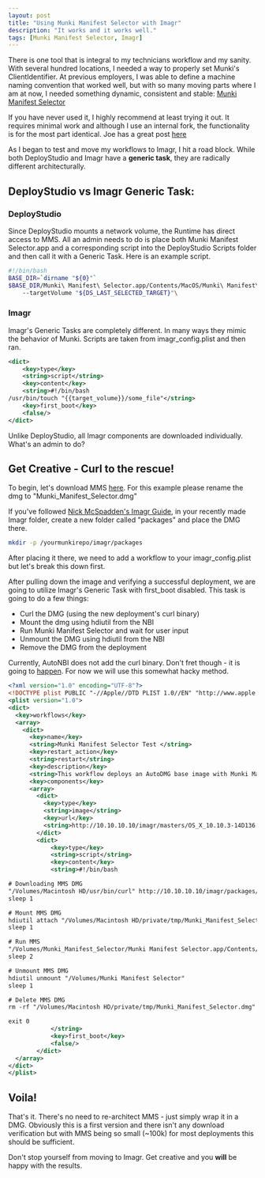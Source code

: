```yaml
---
layout: post
title: "Using Munki Manifest Selector with Imagr"
description: "It works and it works well."
tags: [Munki Manifest Selector, Imagr]
---
```


There is one tool that is integral to my technicians workflow and my sanity. With several hundred locations, I needed a way to properly set Munki's ClientIdentifier. At previous employers, I was able to define a machine naming convention that worked well, but with so many moving parts where I am at now, I needed something dynamic, consistent and stable: [Munki Manifest Selector](https://github.com/buffalo/Munki-Manifest-Selector)

If you have never used it, I highly recommend at least trying it out. It requires minimal work and although I use an internal fork, the functionality is for the most part identical. Joe has a great post [here](https://denisonmac.wordpress.com/2013/02/09/munki-manifest-selector/)

As I began to test and move my workflows to Imagr, I hit a road block. While both DeployStudio and Imagr have a **generic task**, they are radically different architecturally.

## DeployStudio vs Imagr Generic Task:
### DeployStudio
Since DeployStudio mounts a network volume, the Runtime has direct access to MMS. All an admin needs to do is place both Munki Manifest Selector.app and a corresponding script into the DeployStudio Scripts folder and then call it with a Generic Task. Here is an example script.

```bash
#!/bin/bash
BASE_DIR=`dirname "${0}"`
$BASE_DIR/Munki\ Manifest\ Selector.app/Contents/MacOS/Munki\ Manifest\ Selector\
    --targetVolume "${DS_LAST_SELECTED_TARGET}"\
```

### Imagr
Imagr's Generic Tasks are completely different. In many ways they mimic the behavior of Munki. Scripts are taken from imagr_config.plist and then ran.

```xml
<dict>
    <key>type</key>
    <string>script</string>
    <key>content</key>
    <string>#!/bin/bash
/usr/bin/touch "{{target_volume}}/some_file"</string>
    <key>first_boot</key>
    <false/>
</dict>
```

Unlike DeployStudio, all Imagr components are downloaded individually. What's an admin to do?

## Get Creative - Curl to the rescue!

To begin, let's download MMS [here](https://dl.dropbox.com/u/12228667/Linked%20Files/Munki%20Manifest%20Selector.dmg). For this example please rename the dmg to "Munki_Manifest_Selector.dmg"

If you've followed [Nick McSpadden's Imagr Guide](https://osxdominion.wordpress.com/2015/05/12/we-are-imagr-and-so-can-you/), in your recently made Imagr folder, create a new folder called "packages" and place the DMG there.

```bash
mkdir -p /yourmunkirepo/imagr/packages
```

After placing it there, we need to add a workflow to your imagr_config.plist but let's break this down first.

After pulling down the image and verifying a successful deployment, we are going to utilize Imagr's Generic Task with first_boot disabled. This task is going to do a few things:

- Curl the DMG (using the new deployment's curl binary)
- Mount the dmg using hdiutil from the NBI
- Run Munki Manifest Selector and wait for user input
- Unmount the DMG using hdiutil from the NBI
- Remove the DMG from the deployment

Currently, AutoNBI does not add the curl binary. Don't fret though - it is going to [happen](https://groups.google.com/forum/#!topic/imagr-dev/ssOPfUcb6BU). For now we will use this somewhat hacky method.

```xml
<?xml version="1.0" encoding="UTF-8"?>
<!DOCTYPE plist PUBLIC "-//Apple//DTD PLIST 1.0//EN" "http://www.apple.com/DTDs/PropertyList-1.0.dtd">
<plist version="1.0">
<dict>
  <key>workflows</key>
  <array>
    <dict>
      <key>name</key>
      <string>Munki Manifest Selector Test </string>
      <key>restart_action</key>
      <string>restart</string>
      <key>description</key>
      <string>This workflow deploys an AutoDMG base image with Munki Manifest Selector</string>
      <key>components</key>
      <array>
        <dict>
          <key>type</key>
          <string>image</string>
          <key>url</key>
          <string>http://10.10.10.10/imagr/masters/OS_X_10.10.3-14D136.hfs.dmg</string>
        </dict>
        <dict>
            <key>type</key>
            <string>script</string>
            <key>content</key>
            <string>#!/bin/bash

# Downloading MMS DMG
"/Volumes/Macintosh HD/usr/bin/curl" http://10.10.10.10/imagr/packages/Munki_Manifest_Selector.dmg -o "/Volumes/Macintosh HD/private/tmp/Munki_Manifest_Selector.dmg"
sleep 1

# Mount MMS DMG
hdiutil attach "/Volumes/Macintosh HD/private/tmp/Munki_Manifest_Selector.dmg"
sleep 1

# Run MMS
"/Volumes/Munki_Manifest_Selector/Munki Manifest Selector.app/Contents/MacOS/Munki Manifest Selector" --targetVolume "/Volumes/Macintosh HD"
sleep 2

# Unmount MMS DMG
hdiutil unmount "/Volumes/Munki Manifest Selector"
sleep 1

# Delete MMS DMG
rm -rf "/Volumes/Macintosh HD/private/tmp/Munki_Manifest_Selector.dmg"

exit 0
            </string>
            <key>first_boot</key>
            <false/>
        </dict>
  </array>
</dict>
</plist>
```

## Voila!

That's it. There's no need to re-architect MMS - just simply wrap it in a DMG. Obviously this is a first version and there isn't any download verification but with MMS being so small (~100k) for most deployments this should be sufficient.

Don't stop yourself from moving to Imagr. Get creative and you **will** be happy with the results.